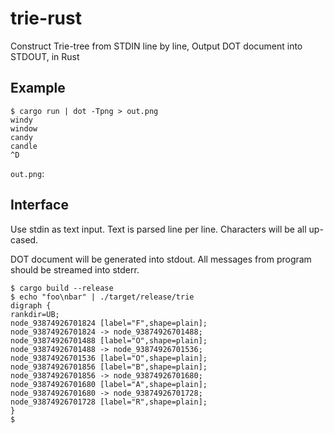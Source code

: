 # trie-rust

Construct Trie-tree from STDIN line by line, Output DOT document into STDOUT, in Rust

## Example

```shell
$ cargo run | dot -Tpng > out.png
windy
window
candy
candle
^D
```

`out.png`:

## Interface

Use stdin as text input. Text is parsed line per line. Characters will be all up-cased.

DOT document will be generated into stdout. All messages from program should be streamed into stderr.

```shell
$ cargo build --release
$ echo "foo\nbar" | ./target/release/trie
digraph {
rankdir=UB;
node_93874926701824 [label="F",shape=plain];
node_93874926701824 -> node_93874926701488;
node_93874926701488 [label="O",shape=plain];
node_93874926701488 -> node_93874926701536;
node_93874926701536 [label="O",shape=plain];
node_93874926701856 [label="B",shape=plain];
node_93874926701856 -> node_93874926701680;
node_93874926701680 [label="A",shape=plain];
node_93874926701680 -> node_93874926701728;
node_93874926701728 [label="R",shape=plain];
}
$
```